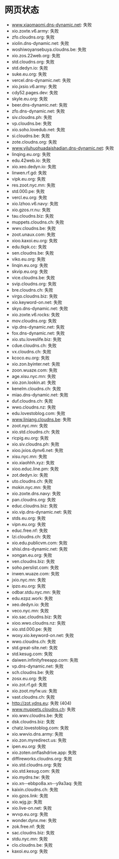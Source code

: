 # 网页状态
- www.xiaomaomi.dns-dynamic.net: 失败
- xio.zoxte.v6.army: 失败
- zfo.cloudns.org: 失败
- xiolin.dns-dynamic.net: 失败
- woshiwoyansebuya.cloudns.be: 失败
- xio.zos.22web.org: 失败
- std.cloudns.org: 失败
- std.dedyn.io: 失败
- suke.eu.org: 失败
- vercel.dns-dynamic.net: 失败
- xio.jxsio.v6.army: 失败
- cdy52.pages.dev: 失败
- skyle.eu.org: 失败
- beer.dns-dynamic.net: 失败
- zfo.dns-dynamic.net: 失败
- siv.cloudns.ph: 失败
- vp.cloudns.be: 失败
- xio.soho.lovedub.net: 失败
- si.cloudns.be: 失败
- zote.cloudns.org: 失败
- www.yiluhuohuadaishadian.dns-dynamic.net: 失败
- linqing.eu.org: 失败
- edu.42web.io: 失败
- xio.xeo.dedyn.io: 失败
- linwen.rf.gd: 失败
- vipk.eu.org: 失败
- res.zoot.nyc.mn: 失败
- std.000.pe: 失败
- vercl.eu.org: 失败
- xio.lzhoo.v6.navy: 失败
- xio.gzos.rr.nu: 失败
- tau.cloudns.biz: 失败
- muppets.cloudns.ch: 失败
- wwv.cloudns.be: 失败
- zoot.unaux.com: 失败
- xioo.kaxoi.eu.org: 失败
- edu.tkpk.cc: 失败
- sen.cloudns.be: 失败
- viko.eu.org: 失败
- linqin.eu.org: 失败
- skvip.eu.org: 失败
- vice.cloudns.be: 失败
- svip.cloudns.org: 失败
- bre.cloudns.ch: 失败
- virgo.cloudns.biz: 失败
- xio.keyword-on.net: 失败
- skyo.dns-dynamic.net: 失败
- xio.zoxte.v6.rocks: 失败
- mov.cloudns.org: 失败
- vip.dns-dynamic.net: 失败
- fox.dns-dynamic.net: 失败
- xio.stu.loveslife.biz: 失败
- cdue.cloudns.ch: 失败
- vx.cloudns.ch: 失败
- kcoco.eu.org: 失败
- xio.zon.byinter.net: 失败
- zoon.wuaze.com: 失败
- age.xisu.nyc.mn: 失败
- xio.zon.lookin.at: 失败
- kenelm.cloudns.ch: 失败
- miao.dns-dynamic.net: 失败
- duf.cloudns.ch: 失败
- wwo.cloudns.nz: 失败
- edu.lovestoblog.com: 失败
- www.liniang.cloudns.be: 失败
- zoot.nyc.mn: 失败
- xio.std.cloudns.ch: 失败
- ricpig.eu.org: 失败
- xio.siv.cloudns.ph: 失败
- xioo.jxios.dynv6.net: 失败
- xisu.nyc.mn: 失败
- xio.xiaohhh.xyz: 失败
- xioo.educ.line.pm: 失败
- zot.dedyn.io: 失败
- uto.cloudns.ch: 失败
- mokin.nyc.mn: 失败
- xio.zoxte.dns.navy: 失败
- pan.cloudns.org: 失败
- educ.cloudns.biz: 失败
- xio.vip.dns-dynamic.net: 失败
- stds.eu.org: 失败
- vipn.eu.org: 失败
- educ.free.nf: 失败
- lzi.cloudns.ch: 失败
- xio.edu.publicvm.com: 失败
- shisi.dns-dynamic.net: 失败
- xongan.eu.org: 失败
- ven.cloudns.biz: 失败
- soho.perslist.com: 失败
- inwen.wuaze.com: 失败
- jxio.nyc.mn: 失败
- ipzo.eu.org: 失败
- odbar.stdu.nyc.mn: 失败
- edu.ezpz.work: 失败
- xeo.dedyn.io: 失败
- veco.nyc.mn: 失败
- xio.sac.cloudns.biz: 失败
- xioo.wwo.cloudns.nz: 失败
- xio.std.000.pe: 失败
- woxy.xio.keyword-on.net: 失败
- wwo.cloudns.ch: 失败
- std.great-site.net: 失败
- std.kesug.com: 失败
- daiwen.infinityfreeapp.com: 失败
- vp.dns-dynamic.net: 失败
- sch.cloudns.be: 失败
- zosx.eu.org: 失败
- xio.zot.rf.gd: 失败
- xio.zoot.myfw.us: 失败
- vast.cloudns.ch: 失败
- http://zot.ydns.eu: 失败 (404)
- www.muppets.cloudns.ch: 失败
- xio.wwv.cloudns.be: 失败
- dsk.cloudns.biz: 失败
- chatz.lovestoblog.com: 失败
- xio.wwvio.dns.army: 失败
- xio.zon.myredirect.us: 失败
- ipen.eu.org: 失败
- xio.zoten.onflashdrive.app: 失败
- diffireworks.cloudns.org: 失败
- xio.std.cloudns.org: 失败
- xio.std.kesug.com: 失败
- xio.mydns.tw: 失败
- xio.xn--ebbpo8a.xn--y9a3aq: 失败
- kaixin.cloudns.ch: 失败
- xio.gzos.link: 失败
- xio.wjg.jp: 失败
- xio.live-on.net: 失败
- wvvp.eu.org: 失败
- wonder.dynx.me: 失败
- zok.free.nf: 失败
- sac.cloudns.biz: 失败
- stdu.nyc.mn: 失败
- clo.cloudns.be: 失败
- kaxoi.eu.org: 失败
